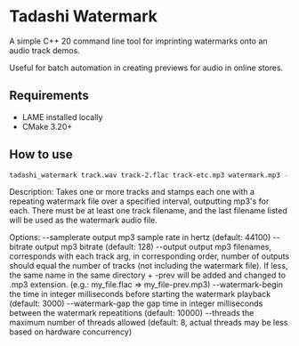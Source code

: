 # Tadashi Watermark

A simple C++ 20 command line tool for imprinting watermarks onto an audio track demos.

Useful for batch automation in creating previews for audio in online stores.

## Requirements
- LAME installed locally
- CMake 3.20+

## How to use

```bash
tadashi_watermark track.wav track-2.flac track-etc.mp3 watermark.mp3 --output track_one.mp3 pizza.mp3 muzak-ish.mp3
```

Description:
Takes one or more tracks and stamps each one with a repeating watermark file over a specified interval, outputting mp3's for each.
There must be at least one track filename, and the last filename listed will be used as the watermark audio file.

Options:
--samplerate
    output mp3 sample rate in hertz (default: 44100)
--bitrate
    output mp3 bitrate (default: 128)
--output
    output mp3 filenames, corresponds with each track arg, in corresponding order, number of outputs should equal
    the number of tracks (not including the watermark file). If less, the same name in the same directory + -prev
    will be added and changed to .mp3 extension. (e.g.: my_file.flac => my_file-prev.mp3)
--watermark-begin
    the time in integer milliseconds before starting the watermark playback (default: 3000)
--watermark-gap
    the gap time in integer milliseconds between the watermark repeatitions (default: 10000)
--threads
	the maximum number of threads allowed (default: 8, actual threads may be less based on hardware concurrency)
